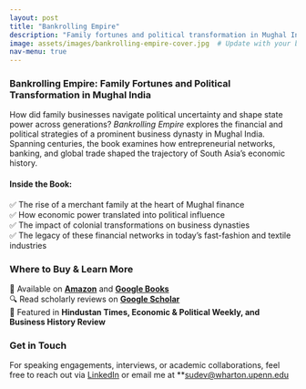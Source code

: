 ```yaml
---
layout: post
title: "Bankrolling Empire"
description: "Family fortunes and political transformation in Mughal India"
image: assets/images/bankrolling-empire-cover.jpg  # Update with your book cover image
nav-menu: true
---
```


### **Bankrolling Empire: Family Fortunes and Political Transformation in Mughal India**  

How did family businesses navigate political uncertainty and shape state power across generations? *Bankrolling Empire* explores the financial and political strategies of a prominent business dynasty in Mughal India. Spanning centuries, the book examines how entrepreneurial networks, banking, and global trade shaped the trajectory of South Asia’s economic history.  

#### **Inside the Book:**
✅ The rise of a merchant family at the heart of Mughal finance  
✅ How economic power translated into political influence  
✅ The impact of colonial transformations on business dynasties  
✅ The legacy of these financial networks in today’s fast-fashion and textile industries  

### **Where to Buy & Learn More**
📖 Available on **[Amazon](https://a.co/d/gzq6GjN)** and **[Google Books](https://books.google.com/)**  
🔍 Read scholarly reviews on **[Google Scholar](https://scholar.google.com/citations?user=ldgGoNYAAAAJ&hl=en)**  
📰 Featured in **Hindustan Times, Economic & Political Weekly, and Business History Review**  

### **Get in Touch**
For speaking engagements, interviews, or academic collaborations, feel free to reach out via [LinkedIn](https://www.linkedin.com/in/sudev-sheth/) or email me at **sudev@wharton.upenn.edu
